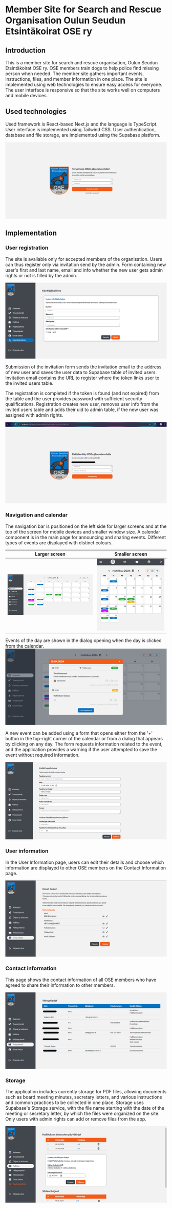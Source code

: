 # Member Site for Search and Rescue Organisation Oulun Seudun Etsintäkoirat OSE ry

## Introduction

This is a member site for search and rescue organisation, Oulun Seudun Etsintäkoirat OSE ry. OSE members train dogs to help police find missing person when needed. The member site gathers important events, instructions, files, and member information in one place. The site is implemented using web technologies to ensure easy access for everyone. The user interface is responsive so that the site works well on computers and mobile devices.

## Used technologies

Used framework is React-based Next.js and the language is TypeScript. User interface is implemented using Tailwind CSS. User authentication, database and file storage, are implemented using the Supabase platform.

![login page](/public/images/01_login.png "Login page")

## Implementation

### User registration

The site is available only for accepted members of the organisation. Users can thus register only via invitation send by the admin. Form containing new user's first and last name, email and info whether the new user gets admin rights or not is filled by the admin.

![invite new user form](/public/images/02_invite_user.png "Invite new user form")

Submission of the invitation form sends the invitation email to the address of new user and saves the user data to Supabase table of invited users. Invitation email contains the URL to register where the token links user to the invited users table.

The registration is completed if the token is found (and not expired) from the table and the user provides password with sufficient security qualifications. Registration creates new user, removes user info from the invited users table and adds their uid to admin table, if the new user was assigned with admin rights.

![register user form](/public/images/03_register_user.png "User registration form")

### Navigation and calendar

The navigation bar is positioned on the left side for larger screens and at the top of the screen for mobile devices and smaller window size.
A calendar component is in the main page for announcing and sharing events. Different types of events are displayed with distinct colours.

Larger screen | Smaller screen
:-----------: | :-----------:
![main page](/public/images/04_main.png "Main page with calendar") | ![main page small screen](/public/images/05_main_small.png "Smaller screen main page with calendar")

Events of the day are shown in the dialog opening when the day is clicked from the calendar.
![dialog with days events](/public/images/06_days_events.png "Dialog showing days evens")

A new event can be added using a form that opens either from the '+' button in the top-right corner of the calendar or from a dialog that appears by clicking on any day. The form requests information related to the event, and the application provides a warning if the user attempted to save the event without required information.

![add event form](/public/images/07_add_event.png "Add event form")

### User information

In the User Information page, users can edit their details and choose which information are displayed to other OSE members on the Contact Information page.

![own info](/public/images/08_own_info.png "Own information")

### Contact information
This page shows the contact information of all OSE members who have agreed to share their information to other members.

![contact info](/public/images/09_contacts.png "Contact information")

### Storage

The application includes currently storage for PDF files, allowing documents such as board meeting minutes, secretary letters, and various instructions and common practices to be collected in one place. Storage uses Supabase's Storage service, with the file name starting with the date of the meeting or secretary letter, by which the files were organized on the site. Only users with admin rights can add or remove files from the app.

![add pdf form](/public/images/10_add_pdf.png "Add pdf form")
